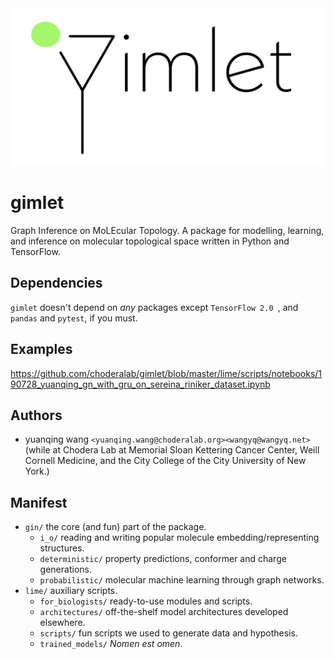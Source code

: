 <div align="center">
   <img src="logo.png" width="600">
</div>


# gimlet
Graph Inference on MoLEcular Topology. A package for modelling, learning, and inference on molecular topological space written in Python and TensorFlow.

## Dependencies
`gimlet` doesn't depend on _any_ packages except `TensorFlow 2.0 `, and `pandas` and `pytest`, if you must.

## Examples
https://github.com/choderalab/gimlet/blob/master/lime/scripts/notebooks/190728_yuanqing_gn_with_gru_on_sereina_riniker_dataset.ipynb

## Authors
- yuanqing wang `<yuanqing.wang@choderalab.org><wangyq@wangyq.net>` (while at Chodera Lab at Memorial Sloan Kettering Cancer Center, Weill Cornell Medicine, and the City College of the City University of New York.)

## Manifest
* `gin/` the core (and fun) part of the package.
    * `i_o/` reading and writing popular molecule embedding/representing structures.
    * `deterministic/` property predictions, conformer and charge generations. 
    * `probabilistic/` molecular machine learning through graph networks.
* `lime/` auxiliary scripts.
    * `for_biologists/` ready-to-use modules and scripts.
    * `architectures/` off-the-shelf model architectures developed elsewhere.
    * `scripts/` fun scripts we used to generate data and hypothesis.
    * `trained_models/` _Nomen est omen_.
